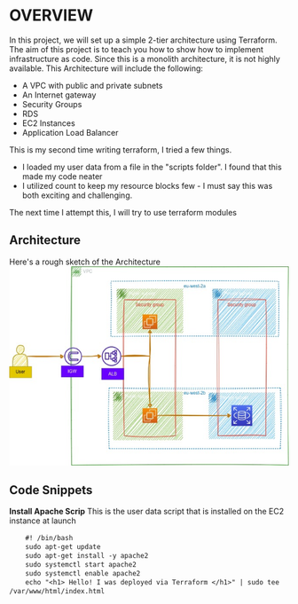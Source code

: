 # OVERVIEW

In this project, we will set up a simple 2-tier architecture using Terraform.
The aim of this project is to teach you how to show how to implement infrastructure as code. 
Since this is a monolith architecture, it is not highly available. 
This Architecture will include the following:
- A VPC with public and private subnets
- An Internet gateway
- Security Groups
- RDS
- EC2 Instances 
- Application Load Balancer

This is my second time writing terraform, I tried a few things. 
- I loaded my user data from a file in the "scripts folder". I found that this made my code neater
- I utilized count to keep my resource blocks few - I must say this was both exciting and challenging. 

The next time I attempt this, I will try to use terraform modules

## Architecture
Here's a rough sketch of the Architecture
![2-Tier Architecture](media/architecture.jpg)

## Code Snippets

**Install Apache Scrip**
This is the user data script that is installed on the EC2 instance at launch
```
    #! /bin/bash
    sudo apt-get update
    sudo apt-get install -y apache2
    sudo systemctl start apache2
    sudo systemctl enable apache2
    echo "<h1> Hello! I was deployed via Terraform </h1>" | sudo tee /var/www/html/index.html

```
